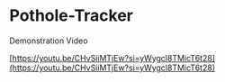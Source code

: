 # Pothole-Tracker


Demonstration Video


[https://youtu.be/CHvSiiMTjEw?si=yWygcl8TMicT6t28](https://youtu.be/CHvSiiMTjEw?si=yWygcl8TMicT6t28)
